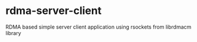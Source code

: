 # rdma-server-client
RDMA based simple server client application using rsockets from librdmacm library
